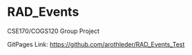 # RAD_Events
CSE170/COGS120 Group Project

GitPages Link: https://github.com/arothleder/RAD_Events_Test
